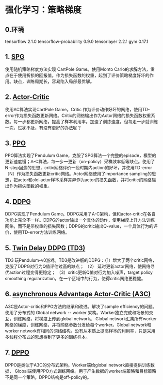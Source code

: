 # 强化学习：策略梯度
## 0.环境
tensorflow 2.1.0
tensorflow-probability 0.9.0
tensorlayer 2.2.1
gym 0.17.1


## 1. [SPG](https://github.com/liuyandong1988/Policy_gradient/tree/master/SPG) 
使用随机策略梯度方法实现 CartPole Game。使用Monto Carlo的求解方法，重点在于使用折损的回报值，作为损失函数的权重，起到了评价策略梯度好坏的作用。缺点，训练周期长，容易陷入局部最优解。

## 2. [Actor-Critic](https://github.com/liuyandong1988/Policy_gradient/tree/master/Actor_Critic)
使用AC算法实现CartPole Game。Critic 作为评价动作好坏的网络，使用TD-error作为损失函数更新网络。Critic的网络输出作为Actor网络的损失函数权重系数。每一步都更新网络，提高了样本利用率，加速了训练速度。但每走一步就训练一次，过犹不及，有没有更好的办法呢？

## 3. [PPO](https://github.com/liuyandong1988/Policy_gradient/tree/master/PPO) 
PPO算法实现了Pendulum Game，克服了SPG算法一个完整的episode，模型的更新速度慢；A-C算法，每一步一更新（on-policy）采样效率低等缺点。使用了N-step回溯的思想，critic网络评价一段时期内action的好坏，并使用TD-error（N）作为损失函数更新critic网络。Actor网络使用了importance sampling的思想，把actor和old-actor样本采样差异作为actor的损失函数，并将critic的网络输出作为损失函数的权重。

## 4. [DDPG](https://github.com/liuyandong1988/Policy_gradient/tree/master/DDPG)
DDPG实现了Pendulum Game。DDPG采用了A-C架构，但和actor-critic在各自功能上完全不一样。DDPG的actor输出一个具体的动作，使用梯度上升方法训练网络，而不是带权重的损失函数；DDPG的critic输出Q-value，一个具体行为的评价，使用TD-error方法训练网络。

## 5. [Twin Delay DDPG (TD3)](https://github.com/liuyandong1988/Policy_gradient/tree/master/TD3)
TD3 玩Pendulum-v0游戏。TD3是改进版的DDPG：（1）增大了两个critic网络，克服了DDPG对行为Q值评估过高的缺点； （2） 延时更新actor网络，使网络寻优action过程变得更稳定； （3）critic更新Q值对行为加入噪声，target policy smoothing regularization，在一个区域中的行为，使得critic网络更稳健。 

## 6. [asynchronous Advantage Actor-Critic (A3C)](https://github.com/liuyandong1988/Policy_gradient/tree/master/A3C)
A3C是Actor-critic和PPO方法的继承和改进。解决了sample efficiency的问题。使用了分布式的 Global network -- worker 架构。Worker独立完成和场景的交互，训练网络，将梯度上传到global network。 Global network汇集所有worker 网络的梯度，训练网络，并将网络参数分发给每个worker。Global network和worker network有相同的网络结构。没有从本质上提高样本的利用率，只是采用多线程分布式的思想得到了更多的训练样本。

## 7. [DPPO](https://github.com/liuyandong1988/Policy_gradient/tree/master/DPPO)
DPPO是类似于A3C的分布式架构。Worker端给global network直接提供训练数据， Global端使用PPO方式训练网络。用于产生数据的worker端策略和目标策略不是同一个策略，DPPO结构是off-policy的。